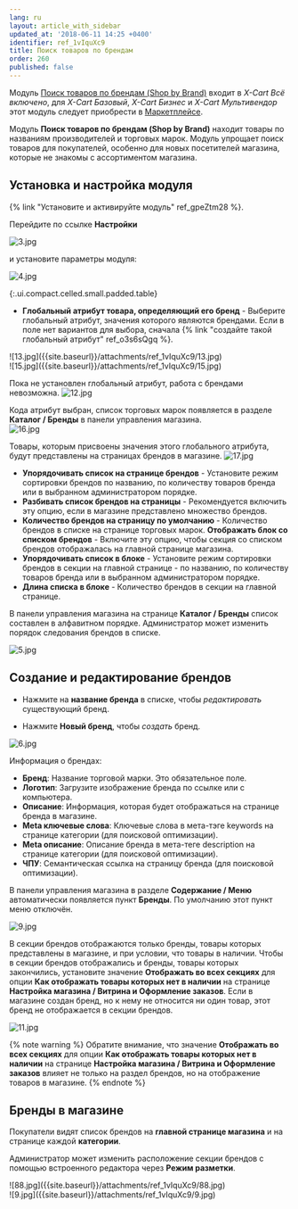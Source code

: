 ```yaml
---
lang: ru
layout: article_with_sidebar
updated_at: '2018-06-11 14:25 +0400'
identifier: ref_1vIquXc9
title: Поиск товаров по брендам
order: 260
published: false
---
```

Модуль [Поиск товаров по брендам (Shop by Brand)](https://market.x-cart.com/addons/shop-by-brand.html "Shop by Brand Module") входит в _X-Cart Всё включено_, для _X-Cart Базовый_, _X-Cart Бизнес_ и _X-Cart Мультивендор_ этот модуль следует приобрести в [Маркетплейсе](https://market.x-cart.com/addons "Поиск товаров по брендам").

Модуль **Поиск товаров по брендам (Shop by Brand)** находит товары по названиям производителей и торговых марок. Модуль упрощает поиск товаров для покупателей, особенно для новых посетителей магазина, которые не знакомы с ассортиментом магазина.

## Установка и настройка модуля

{% link "Установите и активируйте модуль" ref_gpeZtm28 %}.

Перейдите по ссылке **Настройки** 

![3.jpg]({{site.baseurl}}/attachments/ref_1vIquXc9/3.jpg)

и установите параметры модуля:

![4.jpg]({{site.baseurl}}/attachments/ref_1vIquXc9/4.jpg)

{:.ui.compact.celled.small.padded.table} 

- **Глобальный атрибут товара, определяющий его бренд** -  Выберите глобальный атрибут, значения которого являются брендами. Если в поле нет вариантов для выбора, сначала {% link "создайте такой глобальный атрибут" ref_o3s6sQgq %}. 

<div class="ui stackable two column grid">
  <div class="column" markdown="span">![13.jpg]({{site.baseurl}}/attachments/ref_1vIquXc9/13.jpg)
</div>
  <div class="column" markdown="span">![15.jpg]({{site.baseurl}}/attachments/ref_1vIquXc9/15.jpg)
</div>
</div>

Пока не установлен глобальный атрибут, работа с брендами невозможна.
![12.jpg]({{site.baseurl}}/attachments/ref_1vIquXc9/12.jpg)

Кода атрибут выбран, список торговых марок появляется в разделе **Каталог / Бренды** в панели управления магазина.  
![16.jpg]({{site.baseurl}}/attachments/ref_1vIquXc9/16.jpg)

Товары, которым присвоены значения этого глобального атрибута, будут представлены на страницах брендов в магазине. 
![17.jpg]({{site.baseurl}}/attachments/ref_1vIquXc9/17.jpg)

- **Упорядочивать список на странице брендов** -  Установите режим сортировки брендов по названию, по количеству товаров бренда или в выбранном администратором порядке. 
- **Разбивать список брендов на страницы** - Рекомендуется включить эту опцию, если в магазине представлено множество брендов. 
- **Количество брендов на страницу по умолчанию** -  Количество брендов в списке на странице торговых марок. 
**Отображать блок со списком брендов** -  Включите эту опцию, чтобы секция со списком брендов отображалась на главной странице магазина. 
- **Упорядочивать список в блоке** -  Установите режим сортировки брендов в секции на главной странице - по названию, по количеству товаров бренда или в выбранном администратором порядке. 
- **Длина списка в блоке** - Количество брендов в секции на главной странице. 

В панели управления магазина на странице **Каталог / Бренды** список составлен в алфавитном порядке.  Администратор может изменить порядок следования брендов в списке. 

![5.jpg]({{site.baseurl}}/attachments/ref_1vIquXc9/5.jpg)

## Создание и редактирование брендов

- Нажмите на **название бренда** в списке, чтобы _редактировать_ существующий бренд.

- Нажмите **Новый бренд**, чтобы _создать_ бренд. 

![6.jpg]({{site.baseurl}}/attachments/ref_1vIquXc9/6.jpg)

Информация о брендах:
* **Бренд**: Название торговой марки. Это обязательное поле.
* **Логотип**: Загрузите изображение бренда по ссылке или с компьютера.
* **Описание**: Информация, которая будет отображаться на странице бренда в магазине.
* **Meta ключевые слова**: Ключевые слова в мета-тэге keywords на странице категории (для поисковой оптимизации).
* **Meta описание**: Описание бренда в мета-теге description на странице категории (для поисковой оптимизации).
* **ЧПУ**: Семантическая ссылка на страницу бренда (для поисковой оптимизации).

В панели управления магазина в разделе **Содержание / Меню** автоматически появляется пункт **Бренды**. По умолчанию этот пункт меню отключён.

![9.jpg]({{site.baseurl}}/attachments/ref_1vIquXc9/9.jpg)

В секции брендов отображаются только бренды, товары которых представлены в магазине, и при условии, что товары в наличии. Чтобы в секции брендов отображались и бренды, товары которых закончились, установите значение **Отображать во всех секциях** для опции **Как отображать товары которых нет в наличии** на странице **Настройка магазина / Витрина и Оформление заказов**. Если в магазине создан бренд, но к нему не относится ни один товар, этот бренд не отображается в секции брендов.

![11.jpg]({{site.baseurl}}/attachments/ref_1vIquXc9/11.jpg)

{% note warning %}
Обратите внимание, что значение **Отображать во всех секциях** для опции **Как отображать товары которых нет в наличии** на странице **Настройка магазина / Витрина и Оформление заказов** влияет не только на раздел брендов, но на отображение товаров в магазине.
{% endnote %}

## Бренды в магазине

Покупатели видят список брендов на **главной странице магазина** и на странице каждой **категории**.

Администратор может изменить расположение секции брендов с помощью встроенного редактора через **Режим разметки**. 

<div class="ui stackable two column grid">
  <div class="column" markdown="span">![88.jpg]({{site.baseurl}}/attachments/ref_1vIquXc9/88.jpg)
</div>
  <div class="column" markdown="span">![9.jpg]({{site.baseurl}}/attachments/ref_1vIquXc9/9.jpg)
</div>
</div>
